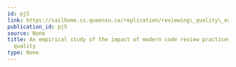 ```yaml
---
id: pj5
link: https://sailhome.cs.queensu.ca/replication/reviewing\_quality\_ext/
publication_id: pj5
source: None
title: An empirical study of the impact of modern code review practices on software
  quality
type: None
---
```

